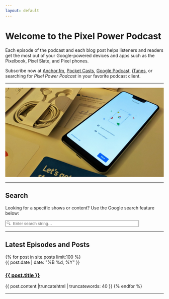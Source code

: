 ```yaml
---
layout: default
---
```


# Welcome to the Pixel Power Podcast

Each episode of the podcast and each blog post helps listeners and readers get the most out of your Google-powered devices and apps such as the Pixelbook, Pixel Slate, and Pixel phones.

Subscribe now at [Anchor.fm](https://anchor.fm/pixelpowerpodcast), [Pocket Casts](https://pca.st/RsNl), [Google Podcast](https://podcasts.google.com/?feed=aHR0cHM6Ly9hbmNob3IuZm0vcy83ZDgyNmI4L3BvZGNhc3QvcnNz), [iTunes](https://podcasts.apple.com/us/podcast/pixel-power-podcast/id1444466814), or searching for _Pixel Power Podcast_ in your favorite podcast client.

<hr>

![OG Pixel Phone](/images/design/og-pixel.jpg)

<hr>

<h2>Search</h2>
Looking for a specific shows or content? Use the Google search feature below:

<p>
  <form method="get" action="http://www.google.com/search" target="_blank">
    <input type="hidden" name="sitesearch" value="pixelpowerpodcast.com" width="500px" />
    <input type="text" name="q" size="50" maxlength="255" placeholder="🔍  Enter search string… " />
  </form>
</p>

<hr>

<h2>Latest Episodes and Posts</h2>
{% for post in site.posts limit:100 %}
<li style='list-style-type: none;'>
{{ post.date | date: "%B %d, %Y" }}<br>
<h3><a href="{{ post.url }}">{{ post.title }}</a></h3>
{{ post.content |truncatehtml | truncatewords: 40 }}
{% endfor %}

<hr>
